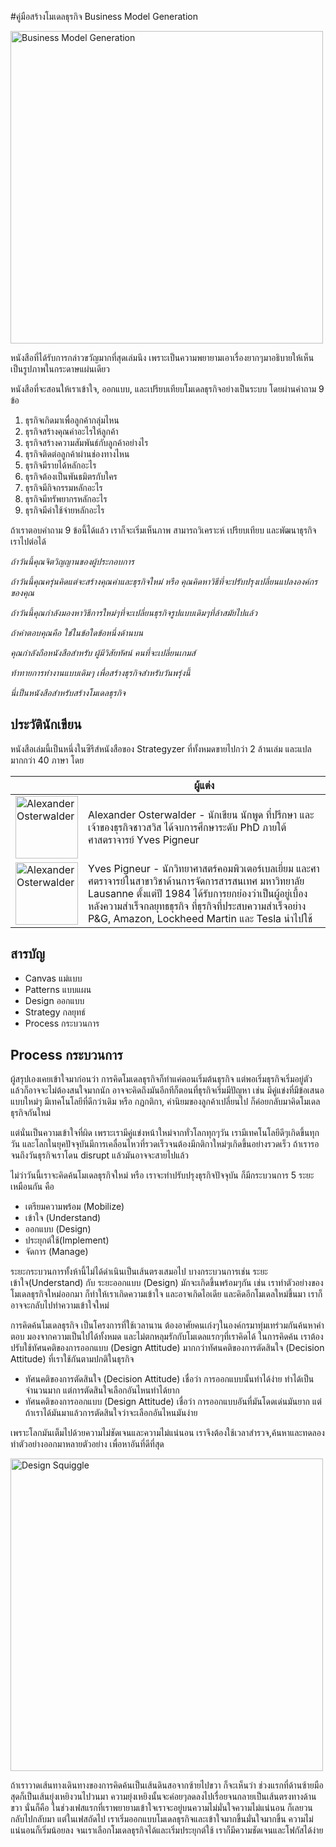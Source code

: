 #คู่มือสร้างโมเดลธุรกิจ Business Model Generation

<img src="https://www.strategyzer.com/hs-fs/hubfs/BOOK_COVER_WEB_01-Business_Model_Generation.png?width=1700&height=1380&name=BOOK_COVER_WEB_01-Business_Model_Generation.png" alt="Business Model Generation" style="width:500px;"/>

หนังสือที่ได้รับการกล่าวขวัญมากที่สุดเล่มนึง 
เพราะเป็นความพยายามเอาเรื่องยากๆมาอธิบายให้เห็นเป็นรูปภาพในกระดาษแผ่นเดียว

หนังสือที่จะสอนให้เราเข้าใจ, ออกแบบ, และเปรียบเทียบโมเดลธุรกิจอย่างเป็นระบบ โดยผ่านคำถาม 9 ข้อ
1. ธุรกิจเกิดมาเพื่อลูกค้ากลุ่มไหน 
2. ธุรกิจสร้างคุณค่าอะไรให้ลูกค้า
3. ธุรกิจสร้างความสัมพันธ์กับลูกค้าอย่างไร 
4. ธุรกิจติดต่อลูกค้าผ่านช่องทางไหน
5. ธุรกิจมีรายได้หลักอะไร
6. ธุรกิจต้องเป็นพันธมิตรกับใคร
7. ธุรกิจมีกิจกรรมหลักอะไร
8. ธุรกิจมีทรัพยากรหลักอะไร
9. ธุรกิจมีค่าใช้จ่ายหลักอะไร

ถ้าเราตอบคำถาม 9 ข้อนี้ได้แล้ว เราก็จะเริ่มเห็นภาพ สามารถวิเคราะห์ เปรียบเทียบ และพัฒนาธุรกิจเราไปต่อได้


*ถ้าวันนี้คุณจิตวิญญานของผู้ประกอบการ*

*ถ้าวันนี้คุณครุ่นคิดแต่จะสร้างคุณค่าและธุรกิจใหม่ หรือ คุณคิดหาวิธีที่จะปรับปรุงเปลี่ยนแปลงองค์กรของคุณ*

*ถ้าวันนี้คุณกำลังมองหาวิธีการใหม่ๆที่จะเปลี่ยนธุรกิจรูปแบบเดิมๆที่ล้าสมัยไปแล้ว*

*ถ้าคำตอบคุณคือ ใช่ในข้อใดข้อหนึ่งด้านบน* 

*คุณกำลังถือหนังสือสำหรับ ผู้มีวิสัยทัศน์ คนที่จะเปลี่ยนเกมส์*

*ท้าทายการทำงานแบบเดิมๆ เพื่อสร้างธุรกิจสำหรับวันพรุ่งนี้*

*นี่เป็นหนังสือสำหรับสร้างโมเดลธุรกิจ*

## ประวัตินักเขียน
หนังสือเล่มนี้เป็นหนึ่งในซีรีส์หนังสือของ Strategyzer ที่ทั้งหมดขายไปกว่า 2 ล้านเล่ม และแปลมากกว่า 40 ภาษา โดย 

|   | ผู้แต่ง |
| ------------- | ------------- |
| <img src="https://www.strategyzer.com/hubfs/Strategyzer_November2018%20Theme/images/online-course-instructors-alex-fcb8228e4ca29b59d361c95a55f0855bab29d623b324ddbdbfa94df7c889347e.png" alt="Alexander Osterwalder" style="width:100px;" />  | Alexander Osterwalder - นักเขียน นักพูด ที่ปรึกษา และเจ้าของธุรกิจชาวสวิส ได้จบการศึกษาระดับ PhD ภายใต้ศาสตราจารย์ Yves Pigneur  |
| <img src="https://www.strategyzer.com/hubfs/Strategyzer_November2018%20Theme/images/online-course-instructors-alex-fcb8228e4ca29b59d361c95a55f0855bab29d623b324ddbdbfa94df7c889347e.png" alt="Alexander Osterwalder" style="width:100px;" />  | Yves Pigneur - นักวิทยาศาสตร์คอมพิวเตอร์เบลเยี่ยม และศาศตราจารย์ในสาขาวิชาด้านการจัดการสารสนเทศ มหาวิทยาลัย Lausanne ตั้งแต่ปี 1984 ได้รับการยกย่องว่าเป็นผู้อยู่เบื้องหลังความสำเร็จกลยุทธธุรกิจ ที่ธุรกิจที่ประสบความสำเร็จอย่าง P&G, Amazon, Lockheed Martin และ Tesla นำไปใช้  |


## สารบัญ
* Canvas แม่แบบ
* Patterns แบบแผน
* Design ออกแบบ
* Strategy กลยุทธ์
* Process กระบวนการ

## Process กระบวนการ
ผู้สรุปเองเคยเข้าใจมาก่อนว่า การคิดโมเดลธุรกิจก็ทำแค่ตอนเริ่มต้นธุรกิจ แต่พอเริ่มธุรกิจเริ่มอยู่ตัวแล้วก็อาจจะไม่ต้องสนใจมากนัก อาจจะคิดถึงมันอีกทีก็ตอนที่ธุรกิจเริ่มมีปัญหา เช่น มีคู่แข่งที่มีข้อเสนอแบบใหม่ๆ มีเทคโนโลยีที่ดีกว่าเดิม หรือ กฏกติกา, ค่านิยมของลูกค้าเปลี่ยนไป ก็ค่อยกลับมาคิดโมเดลธุรกิจกันใหม่

แต่นั่นเป็นความเข้าใจที่ผิด เพราะเรามีคู่แข่งหน้าใหม่จากทั่วโลกทุกๆวัน เรามีเทคโนโลยีดีๆเกิดขึ้นทุกวัน และโลกในยุคปัจจุบันมีการเคลื่อนไหวที่รวดเร็วจนต้องมีกติกาใหม่ๆเกิดขึ้นอย่างรวดเร็ว  ถ้าเรารอจนถึงวันธุรกิจเราโดน disrupt แล้วมันอาจจะสายไปแล้ว

ไม่ว่าวันนี้เราจะคิดค้นโมเดลธุรกิจใหม่ หรือ เราจะทำปรับปรุงธุรกิจปัจจุบัน ก็มีกระบวนการ 5 ระยะเหมือนกัน คือ
* เตรียมความพร้อม (Mobilize)
* เข้าใจ (Understand) 
* ออกแบบ (Design)
* ประยุกต์ใช้(Implement) 
* จัดการ (Manage)

ระยะกระบวนการทั้งห้านี้ไม่ได้ดำเนินเป็นเส้นตรงเสมอไป บางกระบวนการเช่น ระยะเข้าใจ(Understand) กับ ระยะออกแบบ (Design) มักจะเกิดขึ้นพร้อมๆกัน เช่น เราทำตัวอย่างของโมเดลธุรกิจใหม่ออกมา ก็ทำให้เราเกิดความเข้าใจ และอาจเกิดไอเดีย และคิดอีกโมเดลใหม่ขึ้นมา เราก็อาจจะกลับไปทำความเข้าใจใหม่

การคิดค้นโมเดลธุรกิจ เป็นโครงการที่ใช้เวลานาน ต้องอาศัยคนเก่งๆในองค์กรมาทุ่มเทร่วมกันค้นหาคำตอบ มองจากความเป็นไปได้ทั้งหมด และไม่ตกหลุมรักกับโมเดลแรกๆที่เราคิดได้
ในการคิดค้น เราต้องปรับใช้ทัศนคติของการออกแบบ (Design Attitude) มากกว่าทัศนคติของการตัดสินใจ (Decision Attitude) ที่เราใช้กันตามปกติในธุรกิจ  
* ทัศนคติของการตัดสินใจ (Decision Attitude) เชื่อว่า การออกแบบนั้นทำได้ง่าย ทำได้เป็นจำนวนมาก แต่การตัดสินใจเลือกอันไหนทำได้ยาก
* ทัศนคติของการออกแบบ (Design Attitude) เชื่อว่า การออกแบบอันที่มันโดดเด่นมันยาก แต่ถ้าเราได้มันมาแล้วการตัดสินใจว่าจะเลือกอันไหนมันง่าย

เพราะโลกมันเต็มไปด้วยความไม่ชัดเจนและความไม่แน่นอน เราจึงต้องใช้เวลาสำรวจ,ค้นหาและทดลองทำตัวอย่างออกมาหลายตัวอย่าง เพื่อหาอันที่ดีที่สุด

<img src="https://freight.cargo.site/w/1000/i/42f492f0268f3b80342e2f8ca96efbc74de1cdcaba6ce707c83121b5afe74405/squiggle-labels-outline.png" alt="Design Squiggle" style="width:500px;"/>

ถ้าเราวาดเส้นทางเดินทางของการคิดค้นเป็นเส้นดินสอจากซ้ายไปขวา ก็จะเห็นว่า ช่วงแรกที่ด้านซ้ายมือสุดก็เป็นเส้นยุ่งเหยิงวนไปวนมา ความยุ่งเหยิงนั้นจะค่อยๆลดลงไปเรื่อยจนกลายเป็นเส้นตรงทางด้านขวา นั่นก็คือ ในช่วงเฟสแรกที่เราพยายามเข้าใจเราจะอยู่บนความไม่มั่นใจความไม่แน่นอน ก็เลยวนกลับไปกลับมา 
แต่ในเฟสถัดไป เราเริ่มออกแบบโมเดลธุรกิจและเข้าใจมากขึ้นมั่นใจมากขึ้น ความไม่แน่นอนก็เริ่มน้อยลง
จนเราเลือกโมเดลธุรกิจได้และเริ่มประยุกต์ใช้ เราก็มีความชัดเจนและโฟกัสได้ง่าย
